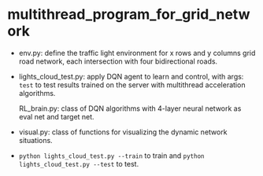 # **multithread_program_for_grid_network**

- env.py: define the traffic light environment for x rows and y columns grid road network, each intersection with four bidirectional roads.
- lights_cloud_test.py: apply DQN agent to learn and control, with args: `test` to test results trained on the server with multithread acceleration algorithms.

  RL_brain.py: class of DQN algorithms with 4-layer neural network as eval net and target net.
- visual.py: class of functions for visualizing the dynamic network situations.
- `python lights_cloud_test.py --train` to train and ``python lights_cloud_test.py --test`` to test. 
